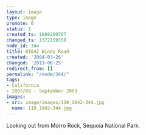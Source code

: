```yaml
---
layout: image
type: image
promote: 0
status: 1
created_ts: 1080280707
changed_ts: 1372159358
node_id: 344
title: 01042 Windy Road
created: '2004-03-26'
changed: '2013-06-25'
redirect_from: []
permalink: "/node/344/"
tags:
- California
- 2003/09 - September 2003
images:
- src: image/images/110_1042-344.jpg
  name: 110_1042-344.jpg
---
```

Looking out from Morro Rock, Sequoia National Park.
